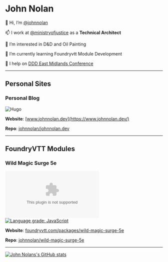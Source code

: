 # John Nolan

👋 Hi, I’m [@johnnolan](https://github.com/johnnolan)

📫 I work at [@ministryofjustice](https://github.com/ministryofjustice) as a **Technical Architect**

👀 I’m interested in D&D and Oil Painting

🌱 I’m currently learning Foundryvtt Module Development

💞️ I help on [DDD East Midlands Conference](https://github.com/DDDEastMidlandsLimited)

---

## Personal Sites

### Personal Blog

![Hugo](https://img.shields.io/badge/staticgen-Hugo-informational?style=flat&logo=<LOGO_NAME>&logoColor=white&color=2bbc8a)

**Website**: [www.johnnolan.dev](https://www.johnnolan.dev/)

**Repo**: [johnnolan/johnnolan.dev](https://github.com/johnnolan/johnnolan.dev)

---

## FoundryVTT Modules

### Wild Magic Surge 5e

![Latest Release Download Count](https://img.shields.io/github/downloads/johnnolan/wild-magic-surge-5e/latest/module.zip)
[![Language grade: JavaScript](https://img.shields.io/lgtm/grade/javascript/g/johnnolan/wild-magic-surge-5e.svg?logo=lgtm&logoWidth=18)](https://lgtm.com/projects/g/johnnolan/wild-magic-surge-5e/context:javascript)

**Website**: [foundryvtt.com/packages/wild-magic-surge-5e](https://foundryvtt.com/packages/wild-magic-surge-5e)

**Repo**: [johnnolan/wild-magic-surge-5e](https://github.com/johnnolan/wild-magic-surge-5e)

---

[![John Nolans's GitHub stats](https://github-readme-stats.vercel.app/api?username=johnnolan&count_private=true&theme=dark)](https://github.com/johnnolan/johnnolan)
